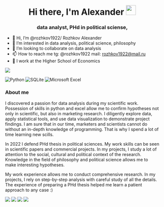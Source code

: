 <h1 align="center">Hi there, I'm Alexander</a> 
<img src="https://github.com/blackcater/blackcater/raw/main/images/Hi.gif" height="32"/></h1>
<h3 align="center"> data analyst, PHd in political sciense, </h3>

- 👋 Hi, I’m @rozhkov1922/ Rozhkov Alexander
- 👀 I’m interested in data analysis, political science, philosophy
- 💞️ I’m looking to collaborate on data analysis
- 📫 How to reach me tg: @rozhkov1922 mail: rozhkov1922@mail.ru
- 👯 I work at the Higher School of Economics

![](https://komarev.com/ghpvc/?username=rozhkov1922)


![Python](https://img.shields.io/badge/python-3670A0?style=for-the-badge&logo=python&logoColor=ffdd54)
![SQLite](https://img.shields.io/badge/sqlite-%2307405e.svg?style=for-the-badge&logo=sqlite&logoColor=white)
![Microsoft Excel](https://img.shields.io/badge/Microsoft_Excel-217346?style=for-the-badge&logo=microsoft-excel&logoColor=white)

<h3 align="left">About me </h3>

I discovered a passion for data analysis during my scientific work. Possession of skills in python and excel allow me to confirm hypotheses not only in scientific, but also in marketing research. I diligently explore data, apply statistical tools, and use data visualization to demonstrate project findings. I am sure that in our time, marketers and scientists cannot do without an in-depth knowledge of programming. That is why I spend a lot of time learning new scills.

In 2022 I defend PHd thesis in political sciences. My work skills can be seen in scientific papers and commercial projects. In my projects, I study a lot of attention to the social, cultural and political context of the research. Knowledge in the field of philosophy and political science allows me to make interesting hypotheses.

My work experience allows me to conduct comprehensive research. In my projects, I rely on step-by-step analysis with careful study of all the details. The experience of preparing a PHd thesis helped me learn a patient approach to any case :) 


![](https://github-profile-summary-cards.vercel.app/api/cards/profile-details?username=rozhkov1922&theme=nord_bright)
![](https://github-profile-summary-cards.vercel.app/api/cards/most-commit-language?username=rozhkov1922&theme=nord_bright)
![](https://github-profile-summary-cards.vercel.app/api/cards/repos-per-language?username=rozhkov1922&theme=nord_bright)
![](https://github-profile-summary-cards.vercel.app/api/cards/stats?username=rozhkov1922&theme=nord_bright)



